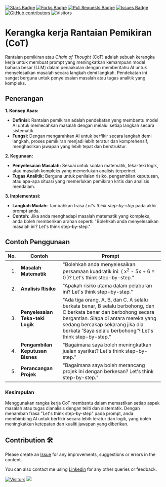 <a href="https://github.com/drshahizan/ai-tools/stargazers"><img src="https://img.shields.io/github/stars/drshahizan/ai-tools" alt="Stars Badge"/></a>
<a href="https://github.com/drshahizan/ai-tools/network/members"><img src="https://img.shields.io/github/forks/drshahizan/ai-tools" alt="Forks Badge"/></a>
<a href="https://github.com/drshahizan/ai-tools"><img src="https://img.shields.io/github/issues-pr/drshahizan/ai-tools" alt="Pull Requests Badge"/></a>
<a href="https://github.com/drshahizan/ai-tools/issues"><img src="https://img.shields.io/github/issues/drshahizan/ai-tools" alt="Issues Badge"/></a>
<a href="https://github.com/drshahizan/ai-tools/graphs/contributors"><img alt="GitHub contributors" src="https://img.shields.io/github/contributors/drshahizan/ai-tools?color=2b9348"></a>
![Visitors](https://api.visitorbadge.io/api/visitors?path=https%3A%2F%2Fgithub.com%2Fdrshahizan%2Fai-tools&labelColor=%23d9e3f0&countColor=%23697689&style=flat)

# Kerangka kerja Rantaian Pemikiran (CoT)

Rantaian pemikiran atau _Chain of Thought_ (CoT) adalah sebuah kerangka kerja untuk membuat prompt yang meningkatkan kemampuan model bahasa besar (LLM) dalam penaakulan dengan memberitahu AI untuk menyelesaikan masalah secara langkah demi langkah. Pendekatan ini sangat berguna untuk penyelesaian masalah atau tugas analitik yang kompleks.

## Penerangan

**1. Konsep Asas:**
   - **Definisi:** Rantaian pemikiran adalah pendekatan yang membantu model AI untuk memecahkan masalah dengan melalui setiap langkah secara sistematik.
   - **Fungsi:** Dengan mengarahkan AI untuk berfikir secara langkah demi langkah, proses pemikiran menjadi lebih teratur dan komprehensif, menghasilkan jawapan yang lebih tepat dan berstruktur.

**2. Kegunaan:**
   - **Penyelesaian Masalah:** Sesuai untuk soalan matematik, teka-teki logik, atau masalah kompleks yang memerlukan analisis terperinci.
   - **Tugas Analitik:** Berguna untuk penilaian risiko, pengambilan keputusan, atau apa-apa situasi yang memerlukan pemikiran kritis dan analisis mendalam.

**3. Implementasi:**
   - **Langkah Mudah:** Tambahkan frasa _Let's think step-by-step_ pada akhir prompt anda.
   - **Contoh:** Jika anda menghadapi masalah matematik yang kompleks, anda boleh memberikan arahan seperti: "Bolehkah anda menyelesaikan masalah ini? Let's think step-by-step."

## Contoh Penggunaan

| **No.** | **Contoh**                          | **Prompt** |
|---------:|-------------------------------------|---------------------------------------------------------------------------------------------------------------------------------------|
| 1.       | **Masalah Matematik**            | "Bolehkah anda menyelesaikan persamaan kuadratik ini: \( x<sup>2</sup> - 5x + 6 = 0 \)? Let's think step-by-step." |
| 2.       | **Analisis Risiko**              | "Apakah risiko utama dalam pelaburan ini? Let's think step-by-step." |
| 3.       | **Penyelesaian Teka-teki Logik** | "Ada tiga orang, A, B, dan C. A selalu berkata benar, B selalu berbohong, dan C berkata benar dan berbohong secara bergantian. Siapa di antara mereka yang sedang bercakap sekarang jika dia berkata 'Saya selalu berbohong'? Let's think step-by-step." |
| 4.       | **Pengambilan Keputusan Bisnes** | "Bagaimana saya boleh meningkatkan jualan syarikat? Let's think step-by-step." |
| 5.       | **Perancangan Projek**           | "Bagaimana saya boleh merancang projek ini dengan berkesan? Let's think step-by-step." |

### Kesimpulan

Menggunakan rangka kerja CoT  membantu dalam memastikan setiap aspek masalah atau tugas dianalisis dengan teliti dan sistematik. Dengan menambah frasa "Let's think step-by-step" pada prompt, anda membimbing AI untuk berfikir secara lebih teratur dan logik, yang boleh meningkatkan ketepatan dan kualiti jawapan yang diberikan.

## Contribution 🛠️
Please create an [Issue](https://github.com/drshahizan/ai-tools/issues) for any improvements, suggestions or errors in the content.

You can also contact me using [Linkedin](https://www.linkedin.com/in/drshahizan/) for any other queries or feedback.

[![Visitors](https://api.visitorbadge.io/api/visitors?path=https%3A%2F%2Fgithub.com%2Fdrshahizan&labelColor=%23697689&countColor=%23555555&style=plastic)](https://visitorbadge.io/status?path=https%3A%2F%2Fgithub.com%2Fdrshahizan)
![](https://hit.yhype.me/github/profile?user_id=81284918)
